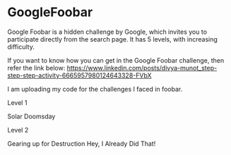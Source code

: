 # GoogleFoobar
Google Foobar is a hidden challenge by Google, which invites you to participate directly from the search page. It has 5 levels, with increasing difficulty.

If you want to know how you can get in the Google Foobar challenge, then refer the link below:
https://www.linkedin.com/posts/divya-munot_step-step-step-activity-6665957980124643328-FVbX


I am uploading my code for the challenges I faced in foobar.

Level 1

Solar Doomsday
  
Level 2

Gearing up for Destruction
Hey, I Already Did That!
